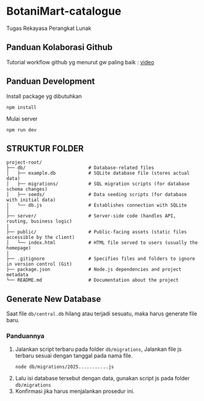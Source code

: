 # BotaniMart-catalogue
Tugas Rekayasa Perangkat Lunak

## Panduan Kolaborasi Github
Tutorial workflow github yg menurut gw paling baik : [video](https://www.youtube.com/watch?v=4zkaFCLoQV0)

## Panduan Development
Install package yg dibutuhkan
```
npm install
```

Mulai server
```
npm run dev
```

## STRUKTUR FOLDER
```
project-root/
├── db/                       # Database-related files
│   ├── example.db            # SQLite database file (stores actual data)
│   ├── migrations/           # SQL migration scripts (for database schema changes)
│   ├── seeds/                # Data seeding scripts (for database with initial data)
│   └── db.js                 # Establishes connection with SQLite
│
├── server/                   # Server-side code (handles API, routing, business logic)
│
├── public/                   # Public-facing assets (static files accessible by the client)
│   └── index.html            # HTML file served to users (usually the homepage)
│
├── .gitignore                # Specifies files and folders to ignore in version control (Git)
├── package.json              # Node.js dependencies and project metadata
└── README.md                 # Documentation about the project
```

## Generate New Database
Saat file ``db/central.db`` hilang atau terjadi sesuatu, maka harus generate file baru.

### Panduannya
1. Jalankan script terbaru pada folder ``db/migrations``, Jalankan file js terbaru sesuai dengan tanggal pada nama file.
    ```
    node db/migrations/2025...........js
    ```
2. Lalu isi database tersebut dengan data, gunakan script js pada folder ``db/migrations``
3. Konfirmasi jika harus menjalankan prosedur ini.